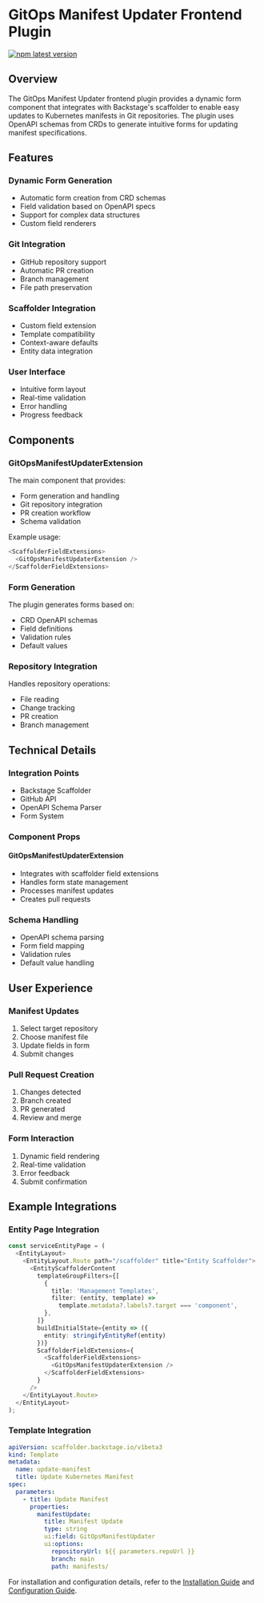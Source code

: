 # GitOps Manifest Updater Frontend Plugin

[![npm latest version](https://img.shields.io/npm/v/@terasky/backstage-plugin-gitops-manifest-updater/latest.svg)](https://www.npmjs.com/package/@terasky/backstage-plugin-gitops-manifest-updater)

## Overview

The GitOps Manifest Updater frontend plugin provides a dynamic form component that integrates with Backstage's scaffolder to enable easy updates to Kubernetes manifests in Git repositories. The plugin uses OpenAPI schemas from CRDs to generate intuitive forms for updating manifest specifications.

## Features

### Dynamic Form Generation
- Automatic form creation from CRD schemas
- Field validation based on OpenAPI specs
- Support for complex data structures
- Custom field renderers

### Git Integration
- GitHub repository support
- Automatic PR creation
- Branch management
- File path preservation

### Scaffolder Integration
- Custom field extension
- Template compatibility
- Context-aware defaults
- Entity data integration

### User Interface
- Intuitive form layout
- Real-time validation
- Error handling
- Progress feedback

## Components

### GitOpsManifestUpdaterExtension
The main component that provides:

- Form generation and handling
- Git repository integration
- PR creation workflow
- Schema validation

Example usage:
```typescript
<ScaffolderFieldExtensions>
  <GitOpsManifestUpdaterExtension />
</ScaffolderFieldExtensions>
```

### Form Generation
The plugin generates forms based on:

- CRD OpenAPI schemas
- Field definitions
- Validation rules
- Default values

### Repository Integration
Handles repository operations:

- File reading
- Change tracking
- PR creation
- Branch management

## Technical Details

### Integration Points
- Backstage Scaffolder
- GitHub API
- OpenAPI Schema Parser
- Form System

### Component Props

#### GitOpsManifestUpdaterExtension
- Integrates with scaffolder field extensions
- Handles form state management
- Processes manifest updates
- Creates pull requests

### Schema Handling
- OpenAPI schema parsing
- Form field mapping
- Validation rules
- Default value handling

## User Experience

### Manifest Updates
1. Select target repository
2. Choose manifest file
3. Update fields in form
4. Submit changes

### Pull Request Creation
1. Changes detected
2. Branch created
3. PR generated
4. Review and merge

### Form Interaction
1. Dynamic field rendering
2. Real-time validation
3. Error feedback
4. Submit confirmation

## Example Integrations

### Entity Page Integration
```typescript
const serviceEntityPage = (
  <EntityLayout>
    <EntityLayout.Route path="/scaffolder" title="Entity Scaffolder">
      <EntityScaffolderContent
        templateGroupFilters={[
          {
            title: 'Management Templates',
            filter: (entity, template) =>
              template.metadata?.labels?.target === 'component',
          },
        ]}
        buildInitialState={entity => ({
          entity: stringifyEntityRef(entity)
        })}
        ScaffolderFieldExtensions={
          <ScaffolderFieldExtensions>
            <GitOpsManifestUpdaterExtension />
          </ScaffolderFieldExtensions>
        }
      />
    </EntityLayout.Route>
  </EntityLayout>
);
```

### Template Integration
```yaml
apiVersion: scaffolder.backstage.io/v1beta3
kind: Template
metadata:
  name: update-manifest
  title: Update Kubernetes Manifest
spec:
  parameters:
    - title: Update Manifest
      properties:
        manifestUpdate:
          title: Manifest Update
          type: string
          ui:field: GitOpsManifestUpdater
          ui:options:
            repositoryUrl: ${{ parameters.repoUrl }}
            branch: main
            path: manifests/
```

For installation and configuration details, refer to the [Installation Guide](./install.md) and [Configuration Guide](./configure.md).
